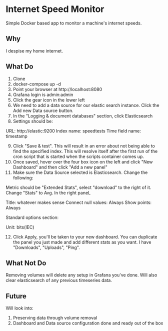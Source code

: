 # Internet Speed Monitor
Simple Docker based app to monitor a machine's internet speeds.

## Why

I despise my home internet.

## What Do

1. Clone
2. docker-compose up -d
3. Point your browser at http://localhost:8080
4. Grafana login is admin:admin
5. Click the gear icon in the lower left
6. We need to add a data source for our elastic search instance. Click the Add new Data source button.
7. In the "Logging & document databases" section, click Elasticsearch
8. Settings should be:

URL: http://elastic:9200
Index name: speedtests
Time field name: timestamp

9. Click "Save & test". This will result in an error about not being able to find the specified index. This will resolve itself after the first run of the cron script that is started when the scripts container comes up.
10. Once saved, hover over the four box icon on the left and click "New Dashboard" and then click "Add a new panel"
11. Make sure the Data Source selected is Elasticsearch. Change the following:

Metric should be "Extended Stats", select "download" to the right of it. Change "Stats" to Avg.
In the right paneL

Title: whatever makes sense
Connect null values: Always
Show points: Always

Standard options section:

Unit: bits(IEC)

12. Click Apply, you'll be taken to your new dashboard. You can duplicate the panel you just made and add different stats as you want. I have "Downloads", "Uploads", "Ping".

## What Not Do

Removing volumes will delete any setup in Grafana you've done. Will also clear elasticsearch of any previous timeseries data.

## Future

Will look into:

1. Preserving data through volume removal
2. Dashboard and Data source configuration done and ready out of the box
